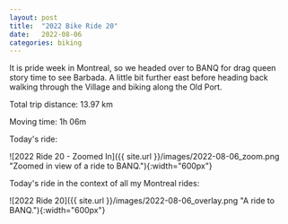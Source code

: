 ```yaml
---
layout: post
title:  "2022 Bike Ride 20"
date:   2022-08-06
categories: biking
---
```


It is pride week in Montreal, so we headed over to BANQ for drag queen story time to see Barbada. A little bit further east before heading back walking through the Village and biking along the Old Port.

Total trip distance: 13.97 km

Moving time: 1h 06m

Today's ride:

![2022 Ride 20 - Zoomed In]({{ site.url }}/images/2022-08-06_zoom.png "Zoomed in view of a ride to BANQ."){:width="600px"}

Today's ride in the context of all my Montreal rides:

![2022 Ride 20]({{ site.url }}/images/2022-08-06_overlay.png "A ride to BANQ."){:width="600px"}
